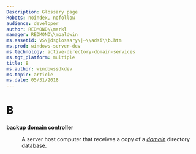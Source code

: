 ```yaml
---
Description: Glossary page
Robots: noindex, nofollow
audience: developer
author: REDMOND\\markl
manager: REDMOND\\mbaldwin
ms.assetid: VS\|dsglossary\|~\\adsi\\b.htm
ms.prod: windows-server-dev
ms.technology: active-directory-domain-services
ms.tgt_platform: multiple
title: B
ms.author: windowssdkdev
ms.topic: article
ms.date: 05/31/2018
---
```


# B

<dl> <dt>

<span id="_ds_backup_domain_controller"></span><span id="_DS_BACKUP_DOMAIN_CONTROLLER"></span>**backup domain controller**
</dt> <dd>

A server host computer that receives a copy of a [*domain*](https://www.bing.com/search?q=*domain*) directory database.

</dd> </dl>

 

 



